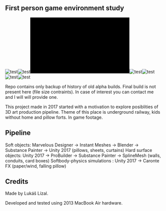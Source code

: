 ## First person game environment study
![test](GIFS/intro.gif)![test](GIFS/intro.gif)![test](GIFS/entrance.gif)![test](GIFS/blanket.gif)![test](GIFS/toTunnel.gif)![test](GIFS/toBoxes.gif)![test](GIFS/machine.gif)

Repo contains only backup of history of old alpha builds. Final build is not present here (file size contraints). In case of interest you can contact me and I will will provide one. 

This project made in 2017 started with a motivation to explore posiblities of 3D art production pipeline. Theme of this place is underground railway, kids without home and pillow forts. In game footage.

## Pipeline
Soft objects: Marvelous Designer -> Instant Meshes -> Blender -> Substance Painter -> Unity 2017 (pillows, sheets, curtains)
Hard surface objects: Unity 2017 -> ProBuilder -> Substance Painter -> SplineMesh (walls, conduits, card boxes)
Softbody-physics simulations : Unity 2017 -> Caronte FX (paper/wind, falling pillow)
## Credits
Made by Lukáš Lízal.

Developed and tested using 2013 MacBook Air hardware.
